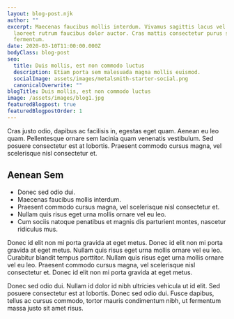 ```yaml
---
layout: blog-post.njk
author: ""
excerpt: Maecenas faucibus mollis interdum. Vivamus sagittis lacus vel augue
  laoreet rutrum faucibus dolor auctor. Cras mattis consectetur purus sit amet
  fermentum.
date: 2020-03-10T11:00:00.000Z
bodyClass: blog-post
seo:
  title: Duis mollis, est non commodo luctus
  description: Etiam porta sem malesuada magna mollis euismod.
  socialImage: assets/images/metalsmith-starter-social.png
  canonicalOverwrite: ""
blogTitle: Duis mollis, est non commodo luctus
image: /assets/images/blog1.jpg
featuredBlogpost: true
featuredBlogpostOrder: 1
---
```

Cras justo odio, dapibus ac facilisis in, egestas eget quam. Aenean eu leo quam. Pellentesque ornare sem lacinia quam venenatis vestibulum. Sed posuere consectetur est at lobortis. Praesent commodo cursus magna, vel scelerisque nisl consectetur et.

## Aenean Sem

  - Donec sed odio dui. 
  - Maecenas faucibus mollis interdum. 
  - Praesent commodo cursus magna, vel scelerisque nisl consectetur et. 
  - Nullam quis risus eget urna mollis ornare vel eu leo. 
  - Cum sociis natoque penatibus et magnis dis parturient montes, nascetur ridiculus mus.

Donec id elit non mi porta gravida at eget metus. Donec id elit non mi porta gravida at eget metus. Nullam quis risus eget urna mollis ornare vel eu leo. Curabitur blandit tempus porttitor. Nullam quis risus eget urna mollis ornare vel eu leo. Praesent commodo cursus magna, vel scelerisque nisl consectetur et. Donec id elit non mi porta gravida at eget metus.

Donec sed odio dui. Nullam id dolor id nibh ultricies vehicula ut id elit. Sed posuere consectetur est at lobortis. Donec sed odio dui. Fusce dapibus, tellus ac cursus commodo, tortor mauris condimentum nibh, ut fermentum massa justo sit amet risus.
